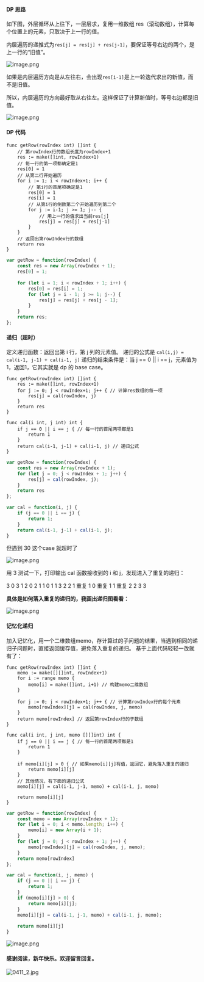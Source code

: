 #### DP 思路
如下图，外层循环从上往下，一层层求，复用一维数组 res（滚动数组），计算每个位置上的元素，只取决于上一行的值。

内层遍历的递推式为`res[j] = res[j] + res[j-1]`，要保证等号右边的两个，是上一行的“旧值”。

![image.png](https://pic.leetcode-cn.com/1613063846-QBYcBY-image.png)


如果是内层遍历方向是从左往右，会出现`res[i-1]`是上一轮迭代求出的新值，而不是旧值。

所以，内层遍历的方向最好取从右往左。这样保证了计算新值时，等号右边都是旧值。

![image.png](https://pic.leetcode-cn.com/1613067394-UdEFGV-image.png)


#### DP 代码

```golang []
func getRow(rowIndex int) []int {
    // 第rowIndex行的数组长度为rowIndex+1
    res := make([]int, rowIndex+1)   
    // 每一行的第一项都确定是1
    res[0] = 1                     
    // 从第二行开始遍历
    for i := 1; i < rowIndex+1; i++ {
        // 第i行的首尾项确定是1
        res[0] = 1
        res[i] = 1   
        // 从第i行的倒数第二个开始遍历到第二个      
        for j := i-1; j >= 1; j-- {   
            // 用上一行的值求出当前res[j]
            res[j] = res[j] + res[j-1] 
        }
    }
    // 返回出第rowIndex行的数组
    return res 
}
```
```javascript []
var getRow = function(rowIndex) {
    const res = new Array(rowIndex + 1);
    res[0] = 1;
    
    for (let i = 1; i < rowIndex + 1; i++) { 
        res[0] = res[i] = 1;
        for (let j = i - 1; j >= 1; j--) { 
            res[j] = res[j] + res[j - 1];
        }
    }
    return res;
};
```
#### 递归（超时）
定义递归函数：返回出第 i 行，第 j 列的元素值。
递归的公式是 `cal(i,j) = cal(i-1, j-1) + cal(i-1, j)`
递归的结束条件是：当 j == 0 || i == j，元素值为1，返回1，它其实就是 dp 的 base case。
```golang []
func getRow(rowIndex int) []int {
    res := make([]int, rowIndex+1)
	for j := 0; j < rowIndex+1; j++ { // 计算res数组的每一项
		res[j] = cal(rowIndex, j)
	}
	return res 
}

func cal(i int, j int) int {
    if j == 0 || i == j { // 每一行的首尾两项都是1
        return 1
    }
	return cal(i-1, j-1) + cal(i-1, j) // 递归公式  
}
```
```javascript []
var getRow = function(rowIndex) {
    const res = new Array(rowIndex + 1);
    for (let j = 0; j < rowIndex + 1; j++) { 
        res[j] = cal(rowIndex, j);
    }
    return res
};

var cal = function(i, j) {
    if (j == 0 || i == j) {
        return 1;
    }
    return cal(i-1, j-1) + cal(i-1, j);
}
```

但遇到 30 这个case 就超时了

![image.png](https://pic.leetcode-cn.com/1613096808-gXWJCo-image.png)

用 3 测试一下，打印输出 cal 函数接收到的 i 和 j，发现进入了重复的递归：

3 0
3 1
2 0
2 1
1 0
1 1
3 2
2 1  重复
1 0  重复
1 1  重复
2 2
3 3   

**具体是如何落入重复的递归的，我画出递归图看看：**

![image.png](https://pic.leetcode-cn.com/1613099435-mfMzKP-image.png)


#### 记忆化递归
加入记忆化，用一个二维数组memo，存计算过的子问题的结果，当遇到相同的递归子问题时，直接返回缓存值，避免落入重复的递归。
基于上面代码轻轻一改就有了：
```golang []
func getRow(rowIndex int) []int {
	memo := make([][]int, rowIndex+1)
	for i := range memo {
		memo[i] = make([]int, i+1) // 构建memo二维数组
	}
    
	for j := 0; j < rowIndex+1; j++ { // 计算第rowIndex行的每个元素
		memo[rowIndex][j] = cal(rowIndex, j, memo)
	}
	return memo[rowIndex] // 返回第rowIndex行的子数组
}

func cal(i int, j int, memo [][]int) int {
    if j == 0 || i == j { // 每一行的首尾两项都是1
        return 1
    }
    
	if memo[i][j] > 0 { // 如果memo[i][j]有值，返回它，避免落入重复的递归
		return memo[i][j]
	}
    // 其他情况，有下面的递归公式      
	memo[i][j] = cal(i-1, j-1, memo) + cal(i-1, j, memo)
    
	return memo[i][j] 
}
```
```javascript []
var getRow = function(rowIndex) {
    const memo = new Array(rowIndex + 1);
    for (let i = 0; i < memo.length; i++) { 
        memo[i] = new Array(i + 1);
    }
    for (let j = 0; j < rowIndex + 1; j++) { 
        memo[rowIndex][j] = cal(rowIndex, j, memo);
    }
    return memo[rowIndex]
};

var cal = function(i, j, memo) {
    if (j == 0 || i == j) {
        return 1;
    }
    if (memo[i][j] > 0) {
        return memo[i][j];
    }
    memo[i][j] = cal(i-1, j-1, memo) + cal(i-1, j, memo);
    
    return memo[i][j] 
}
```


![image.png](https://pic.leetcode-cn.com/1613097579-GvMzCU-image.png)

#### 感谢阅读，新年快乐。欢迎留言回复。
![0411_2.jpg](https://pic.leetcode-cn.com/1612928375-DCnicz-image.png)
